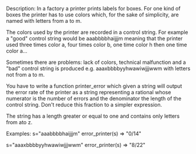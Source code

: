 Description:
In a factory a printer prints labels for boxes. For one kind of boxes the printer has to use colors which, for the 
sake of simplicity, are named with letters from a to m.

The colors used by the printer are recorded in a control string. For example a "good" control string would be 
aaabbbbhaijjjm meaning that the printer used three times color a, four times color b, one time color h then one 
time color a...

Sometimes there are problems: lack of colors, technical malfunction and a "bad" control string is produced e.g. 
aaaxbbbbyyhwawiwjjjwwm with letters not from a to m.

You have to write a function printer_error which given a string will output the error rate of the printer as a 
string representing a rational whose numerator is the number of errors and the denominator the length of the 
control string. Don't reduce this fraction to a simpler expression.

The string has a length greater or equal to one and contains only letters from ato z.    

Examples:
s="aaabbbbhaijjjm"
error_printer(s) => "0/14"

s="aaaxbbbbyyhwawiwjjjwwm"
error_printer(s) => "8/22"